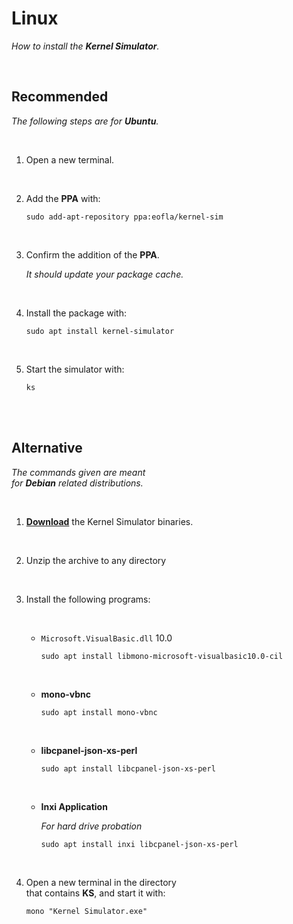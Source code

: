 
# Linux

*How to install the **Kernel Simulator**.*

<br>

## Recommended

*The following steps are for **Ubuntu**.*

<br>

1.  Open a new terminal.

    <br>

2.  Add the **PPA** with:

    ```shell
    sudo add-apt-repository ppa:eofla/kernel-sim
    ```
    
    <br>

2.  Confirm the addition of the **PPA**.

    *It should update your package cache.*

    <br>

3.  Install the package with:

    ```shell
    sudo apt install kernel-simulator
    ```
    
    <br>

4.  Start the simulator with:

    ```shell
    ks
    ```

<br>
<br>

## Alternative

*The commands given are meant* <br>
*for **Debian** related distributions.*

<br>

1.  **[Download]** the Kernel Simulator binaries.

    <br>

2.  Unzip the archive to any directory

    <br>

3.  Install the following programs:
    
    <br>
   
    -   `Microsoft.VisualBasic.dll` 10.0
    
        ```shell
        sudo apt install libmono-microsoft-visualbasic10.0-cil
        ```
        
        <br>
   
    -   **mono-vbnc**
    
        ```shell
        sudo apt install mono-vbnc
        ```
        
        <br>
   
    -   **libcpanel-json-xs-perl**
        
        ```shell
        sudo apt install libcpanel-json-xs-perl
        ```
        
        <br>
   
    -   **Inxi Application**
    
        *For hard drive probation*
        
        ```shell
        sudo apt install inxi libcpanel-json-xs-perl
        ```
    
    <br>

4.  Open a new terminal in the directory <br>
    that contains **KS**, and start it with:

    ```shell
    mono "Kernel Simulator.exe"
    ```

<br>


<!----------------------------------------------------------------------------->

[Download]: https://github.com/Aptivi/Kernel-Simulator/releases
